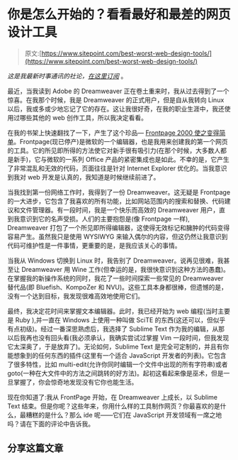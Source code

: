 # 你是怎么开始的？看看最好和最差的网页设计工具

> 原文:[https://www.sitepoint.com/best-worst-web-design-tools/](https://www.sitepoint.com/best-worst-web-design-tools/)

*这是我最新时事通讯的社论，[在这里订阅](https://www.sitepoint.com/newsletter/)* 。

最近，当我读到 Adobe 的 Dreamweaver 正在卷土重来时，我从过去得到了一个惊喜。在我那个时候，我是 Dreamweaver 的正式用户，但是自从我转向 Linux 以后，我或多或少地忘记了它的存在。这让我很好奇，在我的职业生涯中，我还使用过哪些其他的 web 创作工具，所以我决定看看。

在我的书架上快速翻找了一下，产生了这个珍品— [Frontpage 2000 使之变得简单](https://www.amazon.com/Frontpage-2000-simple-Simple-Computer/dp/0750645989)。Frontpage(现已停产)是微软的一个编辑器，也是我用来创建我的第一个网页的工具。它的所见即所得的方法使它对新手很有吸引力(在那个时候，大多数人都是新手)，它与微软的一系列 Office 产品的紧密集成也是如此。不幸的是，它产生了非常混乱和无效的代码，页面往往是针对 Internet Explorer 优化的。当我意识到我对 web 开发是认真的，我知道是时候继续前进了。

当我找到第一份网络工作时，我得到了一份 Dreamweaver。这无疑是 Frontpage 的一大进步，它包含了我喜欢的所有功能，比如网站范围内的搜索和替换、代码建议和文件管理器。有一段时间，我是一个快乐而高效的 Dreamweaver 用户，直到我意识到它的名声受损。人们的主要抱怨是(像 Frontpage 一样), Dreamweaver 打包了一个所见即所得编辑器，这使得无效标记和臃肿的代码变得容易产生。虽然我只是使用 WYSIWYG 来输入偶尔的内容，但这仍然让我意识到代码可维护性是一件事情，更重要的是，是我应该关心的事情。

当我从 Windows 切换到 Linux 时，我告别了 Dreamweaver。说再见很难，我甚至让 Dreamweaver 用 Wine 工作(但幸运的是，我很快意识到这种方法的愚蠢)。在掌握我的新操作系统的同时，我花了一些时间探索一些常见的 Dreamweaver 替代品(即 Bluefish、KompoZer 和 NVU)。这些工具本身都很棒，但遗憾的是，没有一个达到目标，我发现很难高效地使用它们。

最终，我决定花时间来掌握文本编辑器。此时，我已经开始为 web 编程(当时主要是 Ruby ),并一直在 Windows 上使用一种叫做 SciTE 的东西(这还可以，但似乎有点初级)。经过一番深思熟虑后，我选择了 Sublime Text 作为我的编辑，从那以后我再也没有回头看(我必须承认，我确实尝试过掌握 Vim 一段时间，但我发现它太深奥了，于是放弃了)。无论如何，Sublime Text 是完全可定制的，并且有你能想象到的任何东西的插件(这里有一个适合 JavaScript 开发者的列表)。它包含了很多特性，比如 multi-edit(允许你同时编辑一个文件中出现的所有字符串)或者 goto(一种在大文件中的方法之间跳转的好方法)。起初这看起来像是巫术，但是一旦掌握了，你会惊奇地发现没有它你也能生活。

现在你知道了:我从 FrontPage 开始，在 Dreamweaver 上成长，以 Sublime Text 结束。但是你呢？这些年来，你用什么样的工具制作网页？你最喜欢的是什么，最糟糕的是什么？那么 ide 呢——它们在 JavaScript 开发领域有一席之地吗？请在下面的评论中告诉我。

## 分享这篇文章